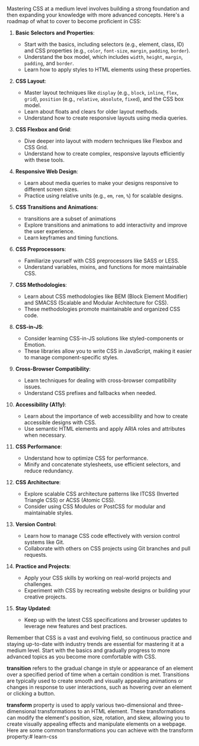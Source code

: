 Mastering CSS at a medium level involves building a strong foundation and then expanding your knowledge with more advanced concepts. Here's a roadmap of what to cover to become proficient in CSS:

1. **Basic Selectors and Properties**:
   - Start with the basics, including selectors (e.g., element, class, ID) and CSS properties (e.g., `color`, `font-size`, `margin`, `padding`, `border`).
   - Understand the box model, which includes `width`, `height`, `margin`, `padding`, and `border`.
   - Learn how to apply styles to HTML elements using these properties.

2. **CSS Layout**:
   - Master layout techniques like `display` (e.g., `block`, `inline`, `flex`, `grid`), `position` (e.g., `relative`, `absolute`, `fixed`), and the CSS box model.
   - Learn about floats and clears for older layout methods.
   - Understand how to create responsive layouts using media queries.

3. **CSS Flexbox and Grid**:
   - Dive deeper into layout with modern techniques like Flexbox and CSS Grid.
   - Understand how to create complex, responsive layouts efficiently with these tools.

4. **Responsive Web Design**:
   - Learn about media queries to make your designs responsive to different screen sizes.
   - Practice using relative units (e.g., `em`, `rem`, `%`) for scalable designs.

5. **CSS Transitions and Animations**:
   -  transitions are a subset of animations
   - Explore transitions and  animations to add interactivity and improve the user experience.
   - Learn keyframes and timing functions.

6. **CSS Preprocessors**:
   - Familiarize yourself with CSS preprocessors like SASS or LESS.
   - Understand variables, mixins, and functions for more maintainable CSS.

7. **CSS Methodologies**:
   - Learn about CSS methodologies like BEM (Block Element Modifier) and SMACSS (Scalable and Modular Architecture for CSS).
   - These methodologies promote maintainable and organized CSS code.

8. **CSS-in-JS**:
   - Consider learning CSS-in-JS solutions like styled-components or Emotion.
   - These libraries allow you to write CSS in JavaScript, making it easier to manage component-specific styles.

9. **Cross-Browser Compatibility**:
   - Learn techniques for dealing with cross-browser compatibility issues.
   - Understand CSS prefixes and fallbacks when needed.

10. **Accessibility (A11y)**:
    - Learn about the importance of web accessibility and how to create accessible designs with CSS.
    - Use semantic HTML elements and apply ARIA roles and attributes when necessary.

11. **CSS Performance**:
    - Understand how to optimize CSS for performance.
    - Minify and concatenate stylesheets, use efficient selectors, and reduce redundancy.

12. **CSS Architecture**:
    - Explore scalable CSS architecture patterns like ITCSS (Inverted Triangle CSS) or ACSS (Atomic CSS).
    - Consider using CSS Modules or PostCSS for modular and maintainable styles.

13. **Version Control**:
    - Learn how to manage CSS code effectively with version control systems like Git.
    - Collaborate with others on CSS projects using Git branches and pull requests.

14. **Practice and Projects**:
    - Apply your CSS skills by working on real-world projects and challenges.
    - Experiment with CSS by recreating website designs or building your creative projects.

15. **Stay Updated**:
    - Keep up with the latest CSS specifications and browser updates to leverage new features and best practices.

Remember that CSS is a vast and evolving field, so continuous practice and staying up-to-date with industry trends are essential for mastering it at a medium level. Start with the basics and gradually progress to more advanced topics as you become more comfortable with CSS.

**transition** refers to the gradual change in style or appearance of an element over a specified period of time when a certain condition is met. Transitions are typically used to create smooth and visually appealing animations or changes in response to user interactions, such as hovering over an element or clicking a button.

**transform** property is used to apply various two-dimensional and three-dimensional transformations to an HTML element. These transformations can modify the element's position, size, rotation, and skew, allowing you to create visually appealing effects and manipulate elements on a webpage. Here are some common transformations you can achieve with the transform property:#   l e a r n - c s s  
 
